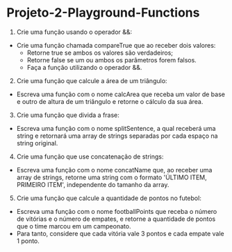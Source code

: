 # Projeto-2-Playground-Functions

1. Crie uma função usando o operador &&:
- Crie uma função chamada compareTrue que ao receber dois valores:
    - Retorne true se ambos os valores são verdadeiros;
    - Retorne false se um ou ambos os parâmetros forem falsos.
    - Faça a função utilizando o operador &&.

2. Crie uma função que calcule a área de um triângulo:
- Escreva uma função com o nome calcArea que receba um valor de base e outro de altura de um triângulo e retorne o cálculo da sua área.

3. Crie uma função que divida a frase:
- Escreva uma função com o nome splitSentence, a qual receberá uma string e retornará uma array de strings separadas por cada espaço na string original.

4. Crie uma função que use concatenação de strings:
- Escreva uma função com o nome concatName que, ao receber uma array de strings, retorne uma string com o formato 'ÚLTIMO ITEM, PRIMEIRO ITEM', independente do tamanho da array.

5. Crie uma função que calcule a quantidade de pontos no futebol:
- Escreva uma função com o nome footballPoints que receba o número de vitórias e o número de empates, e retorne a quantidade de pontos que o time marcou em um campeonato.
- Para tanto, considere que cada vitória vale 3 pontos e cada empate vale 1 ponto.